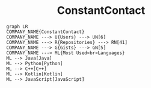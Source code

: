 <h1 align="center">ConstantContact</h1>

```mermaid
graph LR
COMPANY_NAME{ConstantContact}
COMPANY_NAME ---> U{Users} ---> UN[6]
COMPANY_NAME ---> R{Repositories} ---> RN[41]
COMPANY_NAME ---> G{Gists} ---> GN[5]
COMPANY_NAME ---> ML{Most Used<br>Languages}
ML --> Java[Java]
ML --> Python[Python]
ML --> C++[C++]
ML --> Kotlin[Kotlin]
ML --> JavaScript[JavaScript]
```
